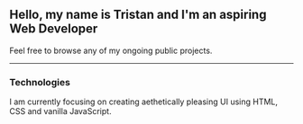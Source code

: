<h2>Hello, my name is Tristan and I'm an aspiring Web Developer</h2>

Feel free to browse any of my ongoing public projects. 

<hr />
<h3>Technologies</h3>

I am currently focusing on creating aethetically pleasing UI using HTML, CSS and vanilla JavaScript.
